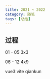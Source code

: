 ```yaml
---
title: 2021 ~ 2022
category: 随笔
tags: [总结]
---
```


## 过程

01 - 05 3x3

06 - 12 4x9

vue3
vite
qiankun
